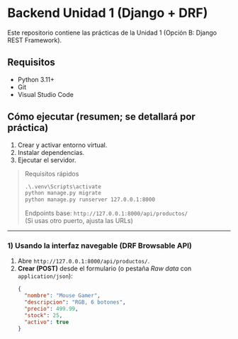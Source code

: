 # Backend Unidad 1 (Django + DRF)

Este repositorio contiene las prácticas de la Unidad 1 (Opción B: Django REST Framework).

## Requisitos
- Python 3.11+
- Git
- Visual Studio Code

## Cómo ejecutar (resumen; se detallará por práctica)
1. Crear y activar entorno virtual.
2. Instalar dependencias.
3. Ejecutar el servidor.

> Requisitos rápidos
>
> ```cmd
> .\.venv\Scripts\activate
> python manage.py migrate
> python manage.py runserver 127.0.0.1:8000
> ```
> Endpoints base: `http://127.0.0.1:8000/api/productos/`  
> (Si usas otro puerto, ajusta las URLs)

---

### 1) Usando la interfaz navegable (DRF Browsable API)

1. Abre `http://127.0.0.1:8000/api/productos/`.
2. **Crear (POST)** desde el formulario (o pestaña *Raw data* con `application/json`):
   ```json
   {
     "nombre": "Mouse Gamer",
     "descripcion": "RGB, 6 botones",
     "precio": 499.99,
     "stock": 25,
     "activo": true
   }
